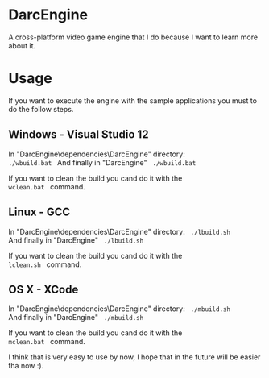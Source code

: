 # DarcEngine
A cross-platform video game engine that I do because I want to learn more about it.

# Usage
If you want to execute the engine with the sample applications you must to 
do the follow steps.

## Windows - Visual Studio 12
In "DarcEngine\dependencies\DarcEngine" directory:
	<code> ./wbuild.bat </code>
And finally in "DarcEngine"
	<code> ./wbuild.bat </code>

If you want to clean the build you cand do it with the <code> wclean.bat </code> command.

## Linux - GCC
In "DarcEngine\dependencies\DarcEngine" directory:
	<code> ./lbuild.sh </code>
And finally in "DarcEngine"
	<code> ./lbuild.sh </code>

If you want to clean the build you cand do it with the <code> lclean.sh </code> command.

## OS X - XCode
In "DarcEngine\dependencies\DarcEngine" directory:
	<code> ./mbuild.sh </code>
And finally in "DarcEngine"
	<code> ./mbuild.sh </code>

If you want to clean the build you cand do it with the <code> mclean.bat </code> command.

I think that is very easy to use by now, I hope that in the future will be easier tha now :).
